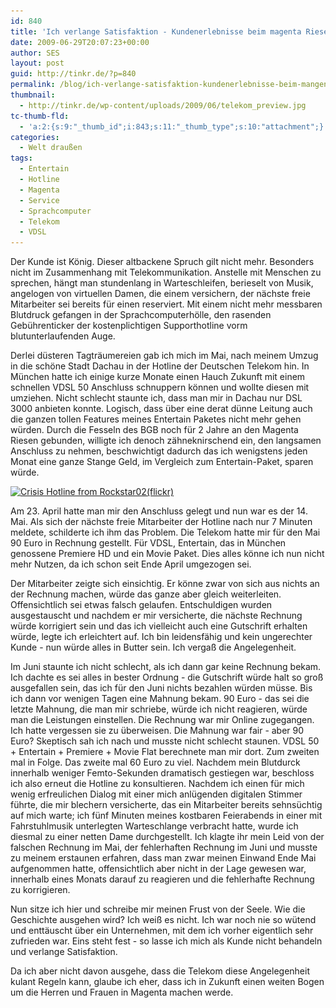 ```yaml
---
id: 840
title: 'Ich verlange Satisfaktion - Kundenerlebnisse beim magenta Riesen'
date: 2009-06-29T20:07:23+00:00
author: SES
layout: post
guid: http://tinkr.de/?p=840
permalink: /blog/ich-verlange-satisfaktion-kundenerlebnisse-beim-mangenta-riesen/
thumbnail:
  - http://tinkr.de/wp-content/uploads/2009/06/telekom_preview.jpg
tc-thumb-fld:
  - 'a:2:{s:9:"_thumb_id";i:843;s:11:"_thumb_type";s:10:"attachment";}'
categories:
  - Welt draußen
tags:
  - Entertain
  - Hotline
  - Magenta
  - Service
  - Sprachcomputer
  - Telekom
  - VDSL
---
```

Der Kunde ist König. Dieser altbackene Spruch gilt nicht mehr. Besonders nicht im Zusammenhang mit Telekommunikation. Anstelle mit Menschen zu sprechen, hängt man stundenlang in Warteschleifen, berieselt von Musik, angelogen von virtuellen Damen, die einem versichern, der nächste freie Mitarbeiter sei bereits für einen reserviert. Mit einem nicht mehr messbaren Blutdruck gefangen in der Sprachcomputerhölle, den rasenden Gebührenticker der kostenplichtigen Supporthotline vorm blutunterlaufenden Auge.

Derlei düsteren Tagträumereien gab ich mich im Mai, nach meinem Umzug in die schöne Stadt Dachau in der Hotline der Deutschen Telekom hin. In München hatte ich einige kurze Monate einen Hauch Zukunft mit einem schnellen VDSL 50 Anschluss schnuppern können und wollte diesen mit umziehen. Nicht schlecht staunte ich, dass man mir in Dachau nur DSL 3000 anbieten konnte. Logisch, dass über eine derat dünne Leitung auch die ganzen tollen Features meines Entertain Paketes nicht mehr gehen würden. Durch die Fesseln des BGB noch für 2 Jahre an den Magenta Riesen gebunden, willigte ich denoch zähneknirschend ein, den langsamen Anschluss zu nehmen, beschwichtigt dadurch das ich wenigstens jeden Monat eine ganze Stange Geld, im Vergleich zum Entertain-Paket, sparen würde.

[<img loading="lazy" src="/assets/2009/06/telekom.jpg" alt="Crisis Hotline from Rockstar02(flickr)" title="telekom"    srcset="/assets/2009/06/telekom.jpg 606w, /assets/2009/06/telekom-300x153.jpg 300w" sizes="(max-width: 606px) 100vw, 606px" />](http://www.flickr.com/photos/22331328@N00/2850377850/sizes/o/ "Crisis Hotline from Rockstar02(flickr)")

Am 23. April hatte man mir den Anschluss gelegt und nun war es der 14. Mai. Als sich der nächste freie Mitarbeiter der Hotline nach nur 7 Minuten meldete, schilderte ich ihm das Problem. Die Telekom hatte mir für den Mai 90 Euro in Rechnung gestellt. Für VDSL, Entertain, das in München genossene Premiere HD und ein Movie Paket. Dies alles könne ich nun nicht mehr Nutzen, da ich schon seit Ende April umgezogen sei.

Der Mitarbeiter zeigte sich einsichtig. Er könne zwar von sich aus nichts an der Rechnung machen, würde das ganze aber gleich weiterleiten. Offensichtlich sei etwas falsch gelaufen. Entschuldigen wurden ausgestauscht und nachdem er mir versicherte, die nächste Rechnung würde korrigiert sein und das ich vielleicht auch eine Gutschrift erhalten würde, legte ich erleichtert auf. Ich bin leidensfähig und kein ungerechter Kunde - nun würde alles in Butter sein. Ich vergaß die Angelegenheit.

Im Juni staunte ich nicht schlecht, als ich dann gar keine Rechnung bekam. Ich dachte es sei alles in bester Ordnung - die Gutschrift würde halt so groß ausgefallen sein, das ich für den Juni nichts bezahlen würden müsse.
Bis ich dann vor wenigen Tagen eine Mahnung bekam. 90 Euro - das sei die letzte Mahnung, die man mir schriebe, würde ich nicht reagieren, würde man die Leistungen einstellen. Die Rechnung war mir Online zugegangen. Ich hatte vergessen sie zu überweisen. Die Mahnung war fair - aber 90 Euro? Skeptisch sah ich nach und musste nicht schlecht staunen. VDSL 50 + Entertain + Premiere + Movie Flat berechnete man mir dort. Zum zweiten mal in Folge. Das zweite mal 60 Euro zu viel.
Nachdem mein Blutdurck innerhalb weniger Femto-Sekunden dramatisch gestiegen war, beschloss ich also erneut die Hotline zu konsultieren. Nachdem ich einen für mich wenig erfreulichen Dialog mit einer mich anlügenden digitalen Stimmer führte, die mir blechern versicherte, das ein Mitarbeiter bereits sehnsüchtig auf mich warte; ich fünf Minuten meines kostbaren Feierabends in einer mit Fahrstuhlmusik unterlegten Warteschlange verbracht hatte, wurde ich diesmal zu einer netten Dame durchgestellt. Ich klagte ihr mein Leid von der falschen Rechnung im Mai, der fehlerhaften Rechnung im Juni und musste zu meinem erstaunen erfahren, dass man zwar meinen Einwand Ende Mai aufgenommen hatte, offensichtlich aber nicht in der Lage gewesen war, innerhalb eines Monats darauf zu reagieren und die fehlerhafte Rechnung zu korrigieren.

Nun sitze ich hier und schreibe mir meinen Frust von der Seele. Wie die Geschichte ausgehen wird? Ich weiß es nicht. Ich war noch nie so wütend und enttäuscht über ein Unternehmen, mit dem ich vorher eigentlich sehr zufrieden war. Eins steht fest - so lasse ich mich als Kunde nicht behandeln und verlange Satisfaktion.

Da ich aber nicht davon ausgehe, dass die Telekom diese Angelegenheit kulant Regeln kann, glaube ich eher, dass ich in Zukunft einen weiten Bogen um die Herren und Frauen in Magenta machen werde.
